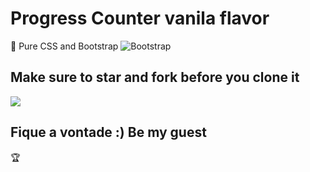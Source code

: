 # Progress Counter vanila flavor
:bow: 
Pure CSS and Bootstrap
  <img alt="Bootstrap" src="https://img.shields.io/badge/bootstrap%20-%23563D7C.svg?&style=for-the-badge&logo=bootstrap&logoColor=white"/>
 
## Make sure to star and fork before you clone it

<img src="https://github.com/limatainer/dscatalog/blob/main/catalog_front.png"/>
</br>

## Fique a vontade :) Be my guest

:trophy:


